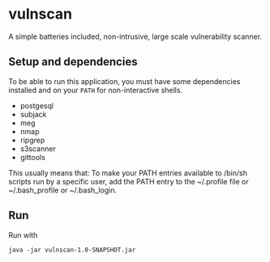 # vulnscan

A simple batteries included, non-intrusive, large scale vulnerability scanner.

## Setup and dependencies
To be able to run this application, you must have some dependencies installed and
on your `PATH` for non-interactive shells.
- postgesql
- subjack
- meg
- nmap
- ripgrep
- s3scanner
- gittools

This usually means that: To make your PATH entries available to /bin/sh scripts run by a specific user, 
add the PATH entry to the ~/.profile file or ~/.bash_profile or ~/.bash_login.

## Run
Run with
```console
java -jar vulnscan-1.0-SNAPSHOT.jar
```
